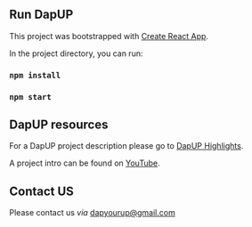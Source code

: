 ## Run DapUP

This project was bootstrapped with [Create React App](https://github.com/facebook/create-react-app).

In the project directory, you can run:

### `npm install`

### `npm start`

## DapUP resources

For a DapUP project description please go to
 [DapUP Highlights](https://github.com/dapyourUP/dapUP/blob/main/dapUPhighlights.pdf).
 
A project intro can be found on [YouTube](https://www.youtube.com/watch?v=eF8DfRRavKo).

## Contact US

Please contact us _via_ dapyourup@gmail.com
